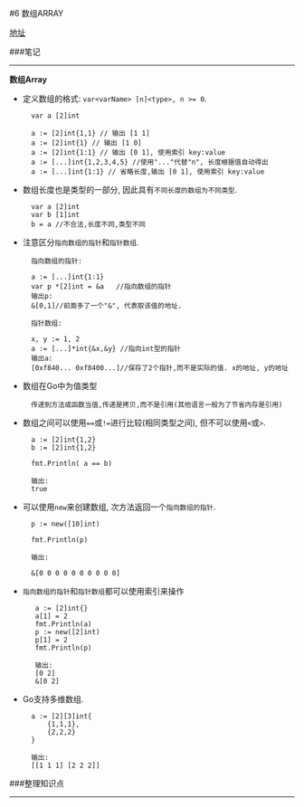 #6 数组ARRAY

[地址](http://edu.51cto.com/lesson/id-32308.html "地址")

###笔记

---

**数组Array**

* 定义数组的格式: `var<varName> [n]<type>, n >= 0`.

		var a [2]int
		
		a := [2]int{1,1} // 输出 [1 1]
		a := [2]int{1} // 输出 [1 0]
		a := [2]int{1:1} // 输出 [0 1], 使用索引 key:value
		a := [...]int{1,2,3,4,5} //使用"..."代替"n", 长度根据值自动得出
		a := [...]int{1:1} // 省略长度,输出 [0 1], 使用索引 key:value

* 数组长度也是类型的一部分, 因此具有`不同长度的数组为不同类型`.

		var a [2]int
		var b [1]int
		b = a //不合法,长度不同,类型不同

* 注意区分`指向数组的指针`和`指针数组`.
	
		指向数组的指针:
		
		a := [...]int{1:1}
		var p *[2]int = &a 	 //指向数组的指针
		输出p:	
		&[0,1]//前面多了一个"&", 代表取该值的地址.
		
		指针数组:
		
		x, y := 1, 2
		a := [...]*int{&x,&y} //指向int型的指针
		输出a:
		[0xf840... 0xf8400...]//保存了2个指针,而不是实际的值. x的地址, y的地址

* 数组在Go中为值类型

		传递到方法或函数当值,传递是拷贝,而不是引用(其他语言一般为了节省内存是引用)

* 数组之间可以使用`==`或`!=`进行比较(相同类型之间), 但不可以使用`<`或`>`.

		a := [2]int{1,2}
		b := [2]int{1,2}
		
		fmt.Println( a == b)
		
		输出:
		true

* 可以使用`new`来创建数组, 次方法返回一个`指向数组的指针`.

		p := new([10]int)
		
		fmt.Println(p)
		
		输出:
		
		&[0 0 0 0 0 0 0 0 0 0]

* `指向数组的指针`和`指针数组`都可以使用索引来操作

		 a := [2]int{}
		 a[1] = 2
		 fmt.Println(a)
		 p := new([2]int)
		 p[1] = 2
		 fmt.Println(p)
		 
		 输出:
		 [0 2]
		 &[0 2]
		
* Go支持多维数组.

		a := [2][3]int{
			{1,1,1},
			{2,2,2}
		}
		
		输出:
		[[1 1 1] [2 2 2]]
		
###整理知识点

---